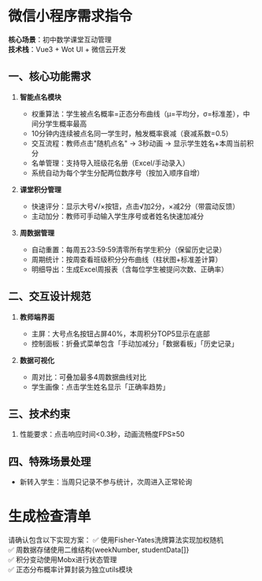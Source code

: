 # 微信小程序需求指令
**核心场景**：初中数学课堂互动管理  
**技术栈**：Vue3 + Wot UI + 微信云开发

## 一、核心功能需求
1. **智能点名模块**
   - 权重算法：学生被点名概率=正态分布曲线（μ=平均分，σ=标准差），中间分学生概率最高
   - 10分钟内连续被点名同一学生时，触发概率衰减（衰减系数=0.5）
   - 交互流程：教师点击"随机点名" → 3秒动画 → 显示学生姓名+本周当前积分
   - 名单管理：支持导入班级花名册（Excel/手动录入）
   - 系统自动为每个学生分配两位数序号（按加入顺序自增）

2. **课堂积分管理** 
   - 快速评分：显示大号√/×按钮，点击√加2分，×减2分（带震动反馈）
   - 主动加分：教师可手动输入学生序号或者姓名快速加减分
   

3. **周数据管理**
   - 自动重置：每周五23:59:59清零所有学生积分（保留历史记录）
   - 周期统计：按周查看班级积分分布曲线（柱状图+标准差计算）
   - 明细导出：生成Excel周报表（含每位学生被提问次数、正确率）

## 二、交互设计规范
1. **教师端界面**
   - 主屏：大号点名按钮占屏40%，本周积分TOP5显示在底部
   - 控制面板：折叠式菜单包含「手动加减分」「数据看板」「历史记录」

2. **数据可视化**
   - 周对比：可叠加最多4周数据曲线对比
   - 学生画像：点击学生姓名显示「正确率趋势」

## 三、技术约束
1. 性能要求：点击响应时间<0.3秒，动画流畅度FPS≥50  

## 四、特殊场景处理
- 新转入学生：当周只记录不参与统计，次周进入正常轮询


# 生成检查清单
请确认包含以下实现方案：
✅ 使用Fisher-Yates洗牌算法实现加权随机  
✅ 周数据存储使用二维结构{weekNumber, studentData[]}  
✅ 积分变动使用Mobx进行状态管理  
✅ 正态分布概率计算封装为独立utils模块